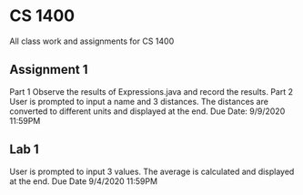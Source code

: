 # CS 1400
All class work and assignments for CS 1400

## Assignment 1
Part 1
Observe the results of Expressions.java and record the results.
Part 2
User is prompted to input a name and 3 distances. The distances are converted to different units and displayed at the end.
Due Date: 9/9/2020 11:59PM


## Lab 1
User is prompted to input 3 values. The average is calculated and displayed at the end.
Due Date 9/4/2020 11:59PM
